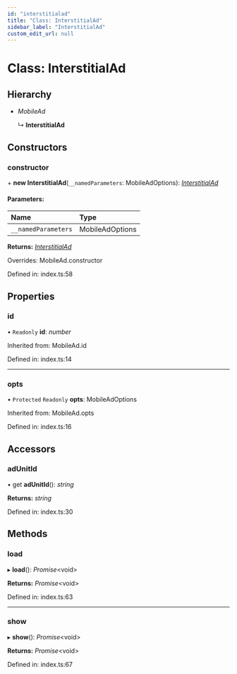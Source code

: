 ```yaml
---
id: "interstitialad"
title: "Class: InterstitialAd"
sidebar_label: "InterstitialAd"
custom_edit_url: null
---
```


# Class: InterstitialAd

## Hierarchy

* *MobileAd*

  ↳ **InterstitialAd**

## Constructors

### constructor

\+ **new InterstitialAd**(`__namedParameters`: MobileAdOptions): [*InterstitialAd*](interstitialad.md)

#### Parameters:

| Name | Type |
| :------ | :------ |
| `__namedParameters` | MobileAdOptions |

**Returns:** [*InterstitialAd*](interstitialad.md)

Overrides: MobileAd.constructor

Defined in: index.ts:58

## Properties

### id

• `Readonly` **id**: *number*

Inherited from: MobileAd.id

Defined in: index.ts:14

___

### opts

• `Protected` `Readonly` **opts**: MobileAdOptions

Inherited from: MobileAd.opts

Defined in: index.ts:16

## Accessors

### adUnitId

• get **adUnitId**(): *string*

**Returns:** *string*

Defined in: index.ts:30

## Methods

### load

▸ **load**(): *Promise*<void\>

**Returns:** *Promise*<void\>

Defined in: index.ts:63

___

### show

▸ **show**(): *Promise*<void\>

**Returns:** *Promise*<void\>

Defined in: index.ts:67
